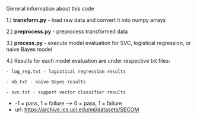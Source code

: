 General information about this code

1.) **transform.py** - load raw data and convert it into numpy arrays

2.) **preprocess.py** - preprocess transformed data

3.) **process.py** - execute model evaluation for SVC, logistical regression, or naive Bayes model

4.) Results for each model evaluation are under respective txt files:

    - log_reg.txt - logistical regression results
    
    - nb.txt - naive Bayes results
    
    - svc.txt - support vector classifier results

- -1 = pass, 1 = failure --> 0 = pass, 1 = failure
- url: https://archive.ics.uci.edu/ml/datasets/SECOM
